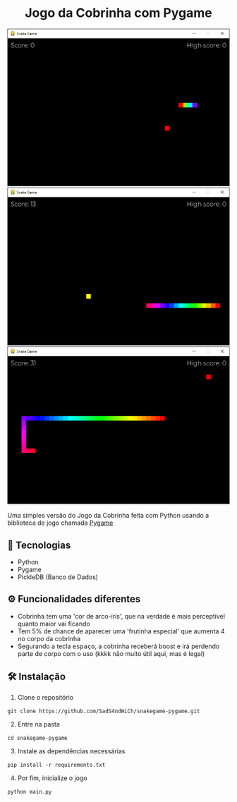 <h1 align="center">
Jogo da Cobrinha com Pygame
</h1>

<div align="center">
  <img title="O jogo" src=".github/snakegame_score.png" />
</div>
<div align="center">
  <img title="Com a frutinha especial" src=".github/snakegame_score_special_fruit.png" />
</div>
<div align="center">
  <img title="Com a cobrinha maior" src=".github/snakegame_score_large_snake.png" />
</div>

Uma simples versão do Jogo da Cobrinha feita com Python usando a biblioteca de jogo chamada [Pygame](https://www.pygame.org/news)

## 🚀 Tecnologias
 - Python
 - Pygame
 - PickleDB (Banco de Dados)

## ⚙ Funcionalidades diferentes
 - Cobrinha tem uma 'cor de arco-íris', que na verdade é mais perceptível quanto maior vai ficando
 - Tem 5% de chance de aparecer uma 'frutinha especial' que aumenta 4 no corpo da cobrinha
 - Segurando a tecla <kbd>espaço</kbd>, a cobrinha receberá boost e irá perdendo parte de corpo com o uso (kkkk não muito útil aqui, mas é legal)

## 🛠 Instalação
 1. Clone o repositório
 ```
 git clone https://github.com/SadS4ndWiCh/snakegame-pygame.git
 ```
 2. Entre na pasta
 ```
 cd snakegame-pygame
 ```
 3. Instale as dependências necessárias
 ```
 pip install -r requirements.txt
 ```
 4. Por fim, inicialize o jogo
 ```
 python main.py
 ```